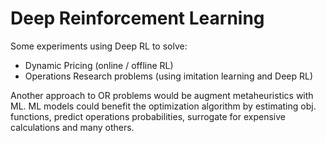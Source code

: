 # Deep Reinforcement Learning 

Some experiments using Deep RL to solve: 
* Dynamic Pricing (online / offline RL) 
* Operations Research problems (using imitation learning and Deep RL) 

Another approach to OR problems would be augment metaheuristics with ML. ML models could benefit the optimization algorithm
by estimating obj. functions, predict operations probabilities, surrogate for expensive calculations and many others. 